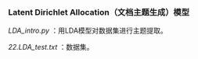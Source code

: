 ### Latent Dirichlet Allocation（文档主题生成）模型


*LDA_intro.py* ：用LDA模型对数据集进行主题提取。

*22.LDA_test.txt* ：数据集。